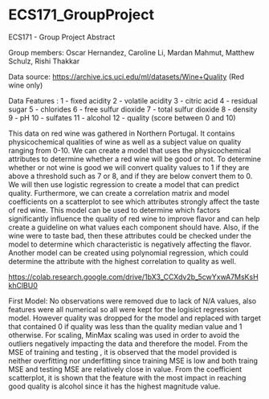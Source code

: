 # ECS171_GroupProject
ECS171 - Group Project Abstract
 
Group members:
Oscar Hernandez, Caroline Li, Mardan Mahmut, Matthew Schulz, Rishi Thakkar

Data source: https://archive.ics.uci.edu/ml/datasets/Wine+Quality 
(Red wine only)

Data Features :
1 - fixed acidity
2 - volatile acidity
3 - citric acid
4 - residual sugar
5 - chlorides
6 - free sulfur dioxide
7 - total sulfur dioxide
8 - density
9 - pH
10 - sulfates
11 - alcohol
12 - quality (score between 0 and 10)

This data on red wine was gathered in Northern Portugal. It contains physicochemical qualities of wine as well as a subject value on quality ranging from 0-10.  We can create a model that uses the physicochemical attributes to determine whether a red wine will be good or not. 
To determine whether or not wine is good we will convert quality values to 1 if they are above a threshold such as 7 or 8, and if they are below convert them to 0. We will then use logistic regression to create a model that can predict quality. Furthermore, we can create a correlation matrix and model coefficients on a scatterplot to see which attributes strongly affect the taste of red wine. 
This model can be used to determine which factors significantly influence the quality of red wine to improve flavor and can help create a guideline on what values each component should have. Also, if the wine were to taste bad, then these attributes could be checked under the model to determine which characteristic is negatively affecting the flavor. Another model can be created using polynomial regression, which could determine the attribute with the highest correlation to quality as well.

https://colab.research.google.com/drive/1bX3_CCXdv2b_5cwYxwA7MsKsHkhClBU0

First Model:
No observations were removed due to lack of N/A values, also features were all numerical so all were kept for the logisict regression model. However quality was dropped for the model and replaced with target that contained 0 if quality was less than the quality median value and 1 otherwise. For scaling, MinMax scaling was used in order to avoid the outliers negatively impacting the data and therefore the model.  From the MSE of training and testing , it is observed that the model provided is neither overfitting nor underfitting since training MSE is low and both traing MSE and testing MSE are relatively close in value. From the coefficient scatterplot, it is shown that the feature with the most impact in reaching good quality is alcohol since it has the highest magnitude value. 
